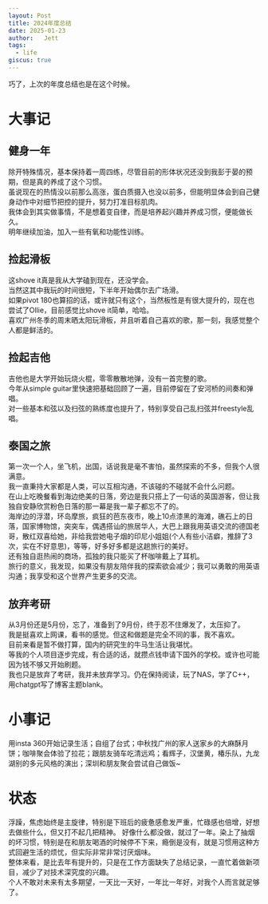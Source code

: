 ```yaml
---
layout: Post
title: 2024年度总结
date: 2025-01-23
author:   Jett 
tags: 
  - life
giscus: true
---
```

<!-- toc -->

巧了，上次的年度总结也是在这个时候。
# 大事记
## 健身一年
除开特殊情况，基本保持着一周四练，尽管目前的形体状况还没到我彭于晏的预期，但是真的养成了这个习惯。  
虽说现在的热情没以前那么高涨，蛋白质摄入也没以前多，但能明显体会到自己健身动作中对细节把控的提升，努力打准目标肌肉。  
我体会到其实做事情，不是想着变自律，而是培养起兴趣并养成习惯，便能做长久。  
明年继续加油，加入一些有氧和功能性训练。  
## 捡起滑板  
这shove it真是我从大学磕到现在，还没学会。  
当然这其中我玩的时间很短，下半年开始偶尔去广场滑。  
如果pivot 180也算招的话，或许就只有这个，当然板性是有很大提升的，现在也尝试了Ollie，目前感觉比shove it简单，哈哈。  
喜欢广州冬季的周末晒太阳玩滑板，并且听着自己喜欢的歌，那一刻，我感觉整个人都是鲜活的。  
## 捡起吉他  
吉他也是大学开始玩烧火棍，零零散散地弹，没有一首完整的歌。  
今年从simple guitar里快速把基础回顾了一遍，目前停留在了安河桥的间奏和弹唱。  
对一些基本和弦以及扫弦的熟练度也提升了，特别享受自己乱扫弦并freestyle乱唱。  
## 泰国之旅
第一次一个人，坐飞机，出国，话说我是毫不害怕，虽然探索的不多，但我个人很满意。  
我一直秉持大家都是人类，可以互相沟通，不该碰的不碰就不会什么问题。  
在山上吃晚餐看到海边绝美的日落，旁边是我只搭上了一句话的英国游客，但让我独自安静欣赏粉色日落的那一幕是我一辈子都忘不了的。  
海岸边的浮潜，环岛摩旅，疯狂的芭东夜市，晚上10点漆黑的海滩，礁石上的日落，国家博物馆，突突车，偶遇搭讪的旅居华人，大巴上跟我用英语交流的德国老哥，散红双喜给她，非给我尝她电子烟的印尼小姐姐(个人有些小洁癖，推辞了3次，实在不好意思)，等等，好多好多都是这趟旅行的美好。  
还有独自逛热闹的商场，孤独的我只能买了杯咖啡戴上了耳机。  
旅行的意义，我发现，如果没有朋友陪伴我的探索欲会减少；我可以勇敢的用英语沟通；我享受和这个世界产生更多的交流。  
## 放弃考研
从3月份还是5月份，忘了，准备到了9月份，终于忍不住爆发了，太压抑了。  
我是挺喜欢上网课，看书的感觉。但这和做题是完全不同的事，我不喜欢。  
目前来看是暂不做打算，国内的研究生的牛马生活让我堪忧。  
等我的个人项目逐步完成，有合适的话，就攒点钱申请下国外的学校。或许也可能因为钱不够又开始刷题。  
我也只是放弃了考研，我并未放弃学习。仍在保持阅读，玩了NAS，学了C++，用chatgpt写了博客主题blank。  
# 小事记  
用insta 360开始记录生活；自组了台式；中秋找广州的家人送家乡的大麻酥月饼；咖啡聚会体验了拉花；跟朋友骑车吃清远鸡；看辉子，汉堡黄，椿乐队，九龙湖别的多元风格的演出；深圳和朋友聚会尝试自己做饭~   
# 状态  
浮躁，焦虑始终是主旋律，特别是下班后的疲惫感愈发严重，忙碌感也倍增，好想去做些什么，但又打不起几把精神。  好像什么都没做，就过了一年。染上了抽烟的坏习惯，特别是在和朋友喝酒的时候停不下来，瘾倒是没有，就是习惯用这种方式回避生活的烦忧，但实际非常非常讨厌烟味。    
整体来看，是比去年有提升的，只是在工作方面缺失了总结记录，一直忙着做新项目，减少了对技术深究度的兴趣。  
个人不敢对未来有太多期望，一天比一天好，一年比一年好，对我个人而言就足够了。        






